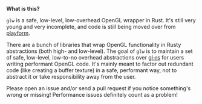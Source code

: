 **What is this?**

`glw` is a safe, low-level, low-overhead OpenGL wrapper in Rust. It's still very young and very incomplete, and code is still being moved over from [playform](https://github.com/bfops/playform/).

There are a bunch of libraries that wrap OpenGL functionality in Rusty abstractions (both high- and low-level). The goal of `glw` is to maintain a set of safe, low-level, low-to-no overhead abstractions over [gl-rs](https://github.com/bjz/gl-rs) for users writing performant OpenGL code. It's mainly meant to factor out redundant code (like creating a buffer texture) in a safe, performant way, not to abstract it or take responsibility away from the user.

Please open an issue and/or send a pull request if you notice something's wrong or missing!
Performance issues definitely count as a problem!
